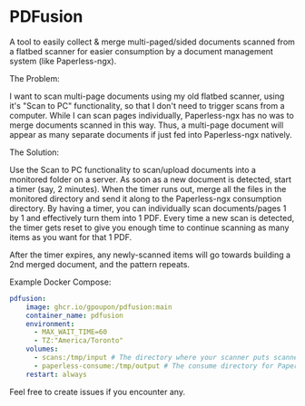 # PDFusion
A tool to easily collect & merge multi-paged/sided documents scanned from a flatbed scanner for easier consumption by a document management system (like Paperless-ngx).

The Problem:

I want to scan multi-page documents using my old flatbed scanner, using it's "Scan to PC" functionality, so that I don't need to trigger scans from a computer. While I can scan pages individually, Paperless-ngx has no was to merge documents scanned in this way. Thus, a multi-page document will appear as many separate documents if just fed into Paperless-ngx natively.

The Solution:

Use the Scan to PC functionality to scan/upload documents into a monitored folder on a server. As soon as a new document is detected, start a timer (say, 2 minutes). When the timer runs out, merge all the files in the monitored directory and send it along to the Paperless-ngx consumption directory. By having a timer, you can individually scan documents/pages 1 by 1 and effectively turn them into 1 PDF. Every time a new scan is detected, the timer gets reset to give you enough time to continue scanning as many items as you want for that 1 PDF.

After the timer expires, any newly-scanned items will go towards building a 2nd merged document, and the pattern repeats.

Example Docker Compose:
```yaml
pdfusion:
    image: ghcr.io/gpoupon/pdfusion:main
    container_name: pdfusion
    environment:
      - MAX_WAIT_TIME=60
      - TZ:"America/Toronto"
    volumes:
      - scans:/tmp/input # The directory where your scanner puts scanned PDFs
      - paperless-consume:/tmp/output # The consume directory for Paperless-NGX (i.e. the output of PDFusion)
    restart: always
```

Feel free to create issues if you encounter any.
